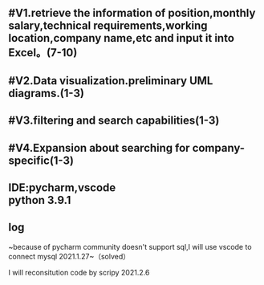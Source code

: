 #V1.retrieve the information of position,monthly salary,technical requirements,working location,company name,etc and input it into Excel。(7-10)
-
#V2.Data visualization.preliminary UML diagrams.(1-3)
-
#V3.filtering and search capabilities(1-3)
-
#V4.Expansion about searching for company-specific(1-3)
---------------------------------------------------------------
IDE:pycharm,vscode<br>
python 3.9.1
---------------------------------------------------------------
log 
---------------------------------------------------------------
~because of pycharm community doesn't support sql,I will use vscode to connect mysql 2021.1.27~（solved）

I will reconsitution code by scripy 2021.2.6
